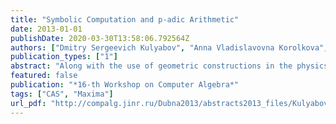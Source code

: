 ```yaml
---
title: "Symbolic Computation and p-adic Arithmetic"
date: 2013-01-01
publishDate: 2020-03-30T13:58:06.792564Z
authors: ["Dmitry Sergeevich Kulyabov", "Anna Vladislavovna Korolkova", "Leonid Antonovich Sevastianov"]
publication_types: ["1"]
abstract: "Along with the use of geometric constructions in the physics is possible to use of arithmetic ideas (aka arithmetic physics). Extremely promising is the use of rather rational numbers p-adic and adele numbers. As one of the stages of the program to create the package for symbolic manipulation of p-adic numbers. Currently incorporates basic arithmetic operations, as well as features such as sin, cos, sqrt, log."
featured: false
publication: "*16-th Workshop on Computer Algebra*"
tags: ["CAS", "Maxima"]
url_pdf: "http://compalg.jinr.ru/Dubna2013/abstracts2013_files/Kulyabov.pdf"
---
```



